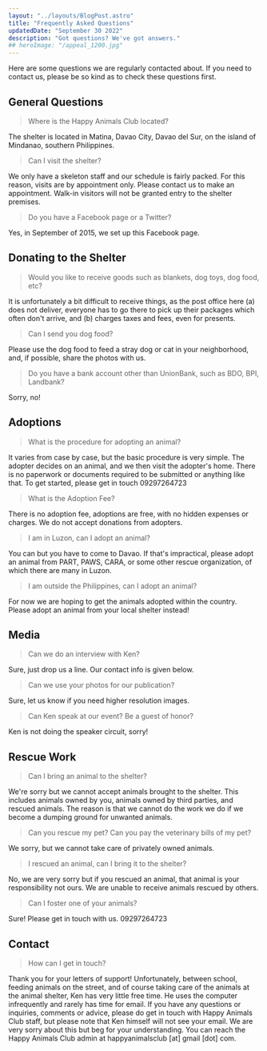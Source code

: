 ```yaml
---
layout: "../layouts/BlogPost.astro"
title: "Frequently Asked Questions"
updatedDate: "September 30 2022"
description: "Got questions? We've got answers."
## heroImage: "/appeal_1200.jpg"
---
```


Here are some questions we are regularly contacted about.
If you need to contact us, please be so kind as to check these questions first.

## General Questions

> Where is the Happy Animals Club located?

The shelter is located in Matina, Davao City, Davao del Sur, on the island of Mindanao, southern Philippines.

> Can I visit the shelter?

We only have a skeleton staff and our schedule is fairly packed. For this reason, visits are by appointment only. Please contact us to make an appointment. Walk-in visitors will not be granted entry to the shelter premises.

> Do you have a Facebook page or a Twitter?

Yes, in September of 2015, we set up this Facebook page.

## Donating to the Shelter

> Would you like to receive goods such as blankets, dog toys, dog food, etc?

It is unfortunately a bit difficult to receive things, as the post office here (a) does not deliver, everyone has to go there to pick up their packages which often don't arrive, and (b) charges taxes and fees, even for presents.

> Can I send you dog food?

Please use the dog food to feed a stray dog or cat in your neighborhood, and, if possible, share the photos with us.

> Do you have a bank account other than UnionBank, such as BDO, BPI, Landbank?

Sorry, no!

## Adoptions

> What is the procedure for adopting an animal?

It varies from case by case, but the basic procedure is very simple. The adopter decides on an animal, and we then visit the adopter's home. There is no paperwork or documents required to be submitted or anything like that. To get started, please get in touch 09297264723

> What is the Adoption Fee?

There is no adoption fee, adoptions are free, with no hidden expenses or charges. We do not accept donations from adopters.

> I am in Luzon, can I adopt an animal?

You can but you have to come to Davao. If that's impractical, please adopt an animal from PART, PAWS, CARA, or some other rescue organization, of which there are many in Luzon.

> I am outside the Philippines, can I adopt an animal?

For now we are hoping to get the animals adopted within the country. Please adopt an animal from your local shelter instead!

## Media

> Can we do an interview with Ken?

Sure, just drop us a line. Our contact info is given below.

> Can we use your photos for our publication?

Sure, let us know if you need higher resolution images.

> Can Ken speak at our event? Be a guest of honor?

Ken is not doing the speaker circuit, sorry!

## Rescue Work

> Can I bring an animal to the shelter?

We're sorry but we cannot accept animals brought to the shelter. This includes animals owned by you, animals owned by third parties, and rescued animals. The reason is that we cannot do the work we do if we become a dumping ground for unwanted animals.

> Can you rescue my pet? Can you pay the veterinary bills of my pet?

We sorry, but we cannot take care of privately owned animals.

> I rescued an animal, can I bring it to the shelter?

No, we are very sorry but if you rescued an animal, that animal is your responsibility not ours. We are unable to receive animals rescued by others.

> Can I foster one of your animals?

Sure! Please get in touch with us. 09297264723

## Contact

> How can I get in touch?

Thank you for your letters of support! Unfortunately, between school, feeding animals on the street, and of course taking care of the animals at the animal shelter, Ken has very little free time. He uses the computer infrequently and rarely has time for email. If you have any questions or inquiries, comments or advice, please do get in touch with Happy Animals Club staff, but please note that Ken himself will not see your email. We are very sorry about this but beg for your understanding. You can reach the Happy Animals Club admin at happyanimalsclub [at] gmail [dot] com.

